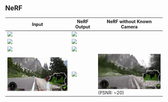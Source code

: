 ## NeRF

| Input | NeRF Output | NeRF without Known Camera | 
| ----- | ------ | ----- |
| <img src='imgs/BK2-MOV.gif'/> | <img src='imgs/my2.gif' width=320px/> | |
| <img src='imgs/BK3-MOV.gif'/> | <img src='imgs/my3.gif' width=320px/> | |
| <img src='imgs/FR3-MOV.gif'/> | <img src='imgs/front3.gif' width=320px/> | |
| <img src='imgs/biking2-MOV.gif'/><br> | <img src='imgs/biking2.gif' width=320px/><br> | <img src='imgs/biking2-mm.gif' width=320px/><br>(PSNR: ~20) |

